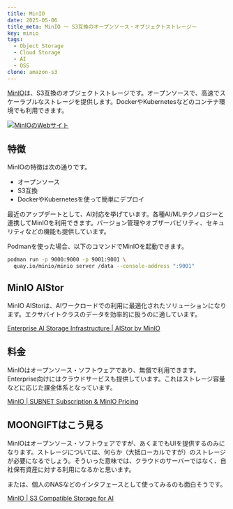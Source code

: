 ```yaml
---
title: MinIO
date: 2025-05-06
title_meta: MinIO 〜 S3互換のオープンソース・オブジェクトストレージ〜
key: minio
tags:
  - Object Storage
  - Cloud Storage
  - AI
  - OSS
clone: amazon-s3
---
```


[MinIO](https://min.io/)は、S3互換のオブジェクトストレージです。オープンソースで、高速でスケーラブルなストレージを提供します。DockerやKubernetesなどのコンテナ環境でも利用できます。

[![MinIOのWebサイト](/img/services/minio.jpg)](https://min.io/)

<!--more-->

## 特徴

MinIOの特徴は次の通りです。

- オープンソース
- S3互換
- DockerやKubernetesを使って簡単にデプロイ

最近のアップデートとして、AI対応を挙げています。各種AI/MLテクノロジーと連携してMinIOを利用できます。バージョン管理やオブザーバビリティ、セキュリティなどの機能も提供しています。

Podmanを使った場合、以下のコマンドでMinIOを起動できます。

```bash
podman run -p 9000:9000 -p 9001:9001 \
  quay.io/minio/minio server /data --console-address ":9001"
```

## MinIO AIStor

MinIO AIStorは、AIワークロードでの利用に最適化されたソリューションになります。エクサバイトクラスのデータを効率的に扱うのに適しています。

[Enterprise AI Storage Infrastructure \| AIStor by MinIO](https://min.io/product/aistor-overview)

## 料金

MinIOはオープンソース・ソフトウェアであり、無償で利用できます。Enterprise向けにはクラウドサービスも提供しています。これはストレージ容量などに応じた課金体系となっています。

[MinIO \| SUBNET Subscription & MinIO Pricing](https://min.io/pricing)

## MOONGIFTはこう見る

MinIOはオープンソース・ソフトウェアですが、あくまでもUIを提供するのみになります。ストレージについては、何らか（大抵ローカルですが）のストレージが必要になるでしょう。そういった意味では、クラウドのサーバーではなく、自社保有資産に対する利用になるかと思います。

または、個人のNASなどのインタフェースとして使ってみるのも面白そうです。

[MinIO \| S3 Compatible Storage for AI](https://min.io/)
